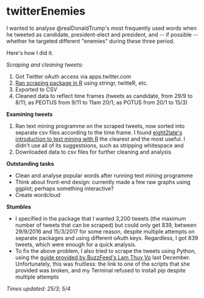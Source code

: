 # twitterEnemies
 
I wanted to analyse @realDonaldTrump's most frequently used words when he tweeted as candidate, president-elect and president, and -- if possible -- whether he targeted different "enemies" during these three period. 

Here's how I did it.

<i>Scraping and cleaning tweets:</i>
1. Got Twitter oAuth access via apps.twitter.com
2. <a href="http://www.interhacktives.com/2017/01/25/scrape-tweets-r-journalists/">Ran scraping package in R</a> using stringr, twitteR, etc. 
3. Exported to CSV
4. Cleaned data to reflect time frames (tweets as candidate, from 29/9 to 8/11; as PEOTUS from 9/11 to 11am 20/1; as POTUS from 20/1 to 15/3)

<b>Examining tweets</b>
1. Ran text mining programme on the scraped tweets, now sorted into separate csv files according to the time frame. I found <a href="https://eight2late.wordpress.com/2015/05/27/a-gentle-introduction-to-text-mining-using-r/">eight2late's introduction to text mining with R</a> the clearest and the most useful. I didn't use all of its suggestsions, such as stripping whitespace and 
2. Downloaded data to csv files for further cleaning and analysis

<b>Outstanding tasks</b>
- Clean and analyse popular words after running text mining programme
- Think about front-end design: currently made a few raw graphs using ggplot; perhaps something interactive?
- Create wordcloud

<b>Stumbles</b>
- I specified in the package that I wanted 3,200 tweets (the maximum number of tweets that can be scraped) but could only get 839, between 29/9/2016 and 15/3/2017 for some reason, despite multiple attempts on separate packages and using different oAuth keys. Regardless, I got 839 tweets, which were enough for a quick analysis.
- To fix the above problem, I also tried to scrape the tweets using Python, using the <a href="https://www.buzzfeed.com/lamvo/the-twitterverse-of-donald-trump-in-26234-tweets?utm_term=.iwqa5vJlE#.nvnGmroWE">guide provided by BuzzFeed's Lam Thuy Vo</a> last December. Unfortunately, this was fruitless: the link to one of the scripts that she provided was broken, and my Terminal refused to install pip despite multiple attempts

<i>Times updated: 25/3; 5/4</i>
